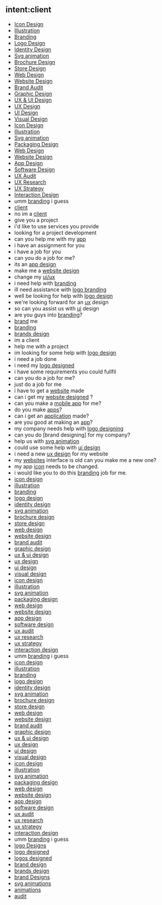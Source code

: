 ## intent:client
- [Icon Design](assignment)
- [Illustration](assignment)
- [Branding](assignment)
- [Logo Design](assignment)
- [Identity Design](assignment)
- [Svg animation](assignment)
- [Brochure Design](assignment)
- [Store Design](assignment)
- [Web Design](assignment)
- [Website Design](assignment)
- [Brand Audit](assignment)
- [Graphic Design](assignment)
- [UX & UI Design](assignment)
- [UX Design](assignment)
- [UI Design](assignment)
- [Visual Design](assignment)
- [Icon Design](assignment)
- [Illustration](assignment)
- [Svg animation](assignment)
- [Packaging Design](assignment)
- [Web Design](assignment)
- [Website Design](assignment)
- [App Design](assignment)
- [Software Design](assignment)
- [UX Audit](assignment)
- [UX Research](assignment)
- [UX Strategy](assignment)
- [Interaction Design](assignment)
- umm [branding](assignment) i guess
- [client](user)
- no im a [client](user)
- give you a project
- i'd like to use services you provide
- looking for a project development
- can you help me with my [app](assignment)
- i have an assignment for you
- i have a job for you
- can you do a job for me?
- its an [app design](assignment)
- make me a [website design](assignment)
- change my [ui/ux](assignment)
- i need help with [branding](assignment)
- ill need assistance with [logo branding](assignment)
- well be looking for help with [logo design](assignment)
- we're looking forward for an [ux](assignment) design
- so can you assist us with [ui](assignment) design
- are you guys into [branding](assignment)?
- [brand](assignment) me
- [branding](assignment)
- [brands design](assignment)
- im a client
- help me with a project
- im looking for some help with [logo design](assignment)
- i need a job done
- i need my [logo designed](assignment)
- i have some requirements you could fullfil
- can you do a job for me?
- just do a job for me
- i have to get a [website](assignment) made
- can i get my [website designed](assignment) ?
- can you make a [mobile app](assignment) for me?
- do you make [apps](assignment)?
- can i get an [application](assignment) made?
- are you good at making an [app](assignment)?
- my company needs help with [logo designing](assignment)
- can you do [brand designing] for my company?
- help us with [svg animation](assignment)
- could use some help with [ui design](assignment)
- i need a new [ux design](assignment) for my website
- my [websites](assignment) interface is old can you make me a new one?
- my app [icon](assignment) needs to be changed.
- i would like you to do this [branding](assignment) job for me.
- [icon design](assignment)
- [illustration](assignment)
- [branding](assignment)
- [logo design](assignment)
- [identity design](assignment)
- [svg animation](assignment)
- [brochure design](assignment)
- [store design](assignment)
- [web design](assignment)
- [website design](assignment)
- [brand audit](assignment)
- [graphic design](assignment)
- [ux & ui design](assignment)
- [ux design](assignment)
- [ui design](assignment)
- [visual design](assignment)
- [icon design](assignment)
- [illustration](assignment)
- [svg animation](assignment)
- [packaging design](assignment)
- [web design](assignment)
- [website design](assignment)
- [app design](assignment)
- [software design](assignment)
- [ux audit](assignment)
- [ux research](assignment)
- [ux strategy](assignment)
- [interaction design](assignment)
- umm [branding](assignment) i guess
- [icon design](assignment)
- [illustration](assignment)
- [branding](assignment)
- [logo design](assignment)
- [identity design](assignment)
- [svg animation](assignment)
- [brochure design](assignment)
- [store design](assignment)
- [web design](assignment)
- [website design](assignment)
- [brand audit](assignment)
- [graphic design](assignment)
- [ux & ui design](assignment)
- [ux design](assignment)
- [ui design](assignment)
- [visual design](assignment)
- [icon design](assignment)
- [illustration](assignment)
- [svg animation](assignment)
- [packaging design](assignment)
- [web design](assignment)
- [website design](assignment)
- [app design](assignment)
- [software design](assignment)
- [ux audit](assignment)
- [ux research](assignment)
- [ux strategy](assignment)
- [interaction design](assignment)
- umm [branding](assignment) i guess
- [logo Designs](assignment)
- [logo designed](assignment)
- [logos designed](assignment)
- [brand design](assignment)
- [brands design](assignment)
- [brand Designs](assignment)
- [svg animations](assignment)
- [animations](assignment)
- [audit](assignment)

